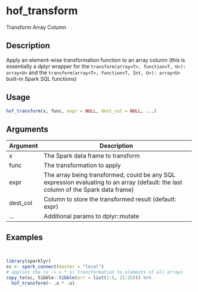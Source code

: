 # hof_transform


Transform Array Column




## Description

Apply an element-wise transformation function to an array column
(this is essentially a dplyr wrapper for the
``transform(array<T>, function<T, U>): array<U>`` and the
``transform(array<T>, function<T, Int, U>): array<U>`` built-in Spark SQL functions)





## Usage
```r
hof_transform(x, func, expr = NULL, dest_col = NULL, ...)
```




## Arguments


Argument      |Description
------------- |----------------
x | The Spark data frame to transform
func | The transformation to apply
expr | The array being transformed, could be any SQL expression evaluating to an array (default: the last column of the Spark data frame)
dest_col | Column to store the transformed result (default: expr)
... | Additional params to dplyr::mutate






## Examples

```r


library(sparklyr)
sc <- spark_connect(master = "local")
# applies the (x -> x * x) transformation to elements of all arrays
copy_to(sc, tibble::tibble(arr = list(1:5, 21:25))) %>%
  hof_transform(~ .x * .x)

```





